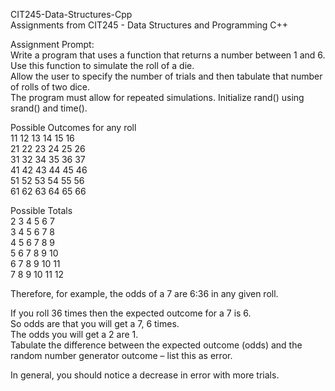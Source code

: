 CIT245-Data-Structures-Cpp  
Assignments from CIT245 - Data Structures and Programming C++  
  
Assignment Prompt:  
Write a program that uses a function that returns a number between 1 and 6.  
Use this function to simulate the roll of a die.  
Allow the user to specify the number of trials and then tabulate that number of rolls of two dice.  
The program must allow for repeated simulations. Initialize rand() using srand() and time().  
  
Possible Outcomes for any roll  
11 12 13 14 15 16  
21 22 23 24 25 26  
31 32 34 35 36 37  
41 42 43 44 45 46  
51 52 53 54 55 56  
61 62 63 64 65 66  
  
Possible Totals    
 2  3  4  5  6  7  
 3  4  5  6  7  8  
 4  5  6  7  8  9  
 5  6  7  8  9 10  
 6  7  8  9 10 11  
 7  8  9 10 11 12  
  
Therefore, for example, the odds of a 7 are 6:36 in any given roll.  
  
If you roll 36 times then the expected outcome for a 7 is 6.  
So odds are that you will get a 7, 6 times.  
The odds you will get a 2 are 1.  
Tabulate the difference between the expected outcome (odds) and the random number generator outcome – list this as error.  
  
In general, you should notice a decrease in error with more trials.  
